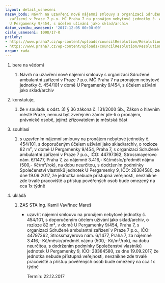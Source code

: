 ```yaml
---
layout: detail_usneseni
nazev_bodu: Návrh na uzavření nové nájemní smlouvy s organizací Sdružené ambulantní
  zařízení v Praze 7 p.o. MČ Praha 7 na pronájem nebytové jednotky č. 454/101 v domě
  U Pergamenky 9/454, s účelem užívání jako sklad/archiv
datum_vzniku_usneseni: '2017-12-05 00:00:00'
cislo_usneseni: 1098/17-R
prilohy:
- https://www.praha7.cz/wp-content/uploads/councilResolution/Resolutions/29688/export/01_SAZ954~305329.docx
- https://www.praha7.cz/wp-content/uploads/councilResolution/Resolutions/29688/export/export~306209.pdf
organ: rada
---
```

<ol id="urzList" class="urzList_view"><li id="" class="urzClass1"><span name="1">bere na vědomí</span><ol class="urzOlClass decimal "><li style="text-align: left;" id="" class="urzClass2"><span><p>Návrh na uzavření nové nájemní smlouvy s organizací Sdružené ambulantní zařízení v Praze 7 p.o. MČ Praha 7 na pronájem nebytové jednotky č. 454/101 v domě U Pergamenky 9/454, s účelem užívání jako sklad/archiv</p></span></li></ol></li><li id="" class="urzClass1"><span name="50">konstatuje,</span><ol class="urzOlClass decimal "><li style="text-align: left;" id="" class="urzClass2"><span><p>že v souladu s odst. 3) § 36 zákona č. 131/2000 Sb., Zákon o hlavním městě Praze, nemusí být zveřejněn záměr  jde-li o pronájem, právnické osobě, jejímž zřizovatelem je městská část</p></span></li></ol></li><li id="" class="urzClass1"><span name="26">souhlasí</span><ol class="urzOlClass decimal "><li style="text-align: left;" id="" class="urzClass2"><span><p>s uzavřením nájemní smlouvy na pronájem nebytové jednotky č. 454/101, s doporučeným účelem užívání jako sklad/archiv, o rozloze 82 m², v domě U Pergamenky 9/454, Praha 7, s organizací Sdružené ambulantní zařízení v Praze 7 p.o., IČO:&nbsp;44797362,&nbsp;Strossmayerovo nám. 6/1477, Praha 7, za nájemné 3.416,- Kč/měsíc/předmět nájmu (500,- Kč/m²/rok), na dobu neurčitou, s dodržením podmínky Společenství vlastníků jednotek U Pergamenky 9, IČO: 28384580, ze dne 19.09.2017, že jednotka nebude přístupná veřejnosti, nevznikne zde trvalé pracoviště a přístup pověřených osob bude omezený na cca 1x týdně<br></p></span></li></ol></li><li class="urzClass1" id="urzUkoly"><span name="1">ukládá</span><ol class="urzOlClass"><li class="urzClass2"><span><p>ZAS STA Ing. Kamil Vavřinec Mareš</p></span><ul class="urzUlClass"><li class="urzClass3"><span><p>uzavřít nájemní smlouvu na pronájem nebytové jednotky č. 454/101, s doporučeným účelem užívání jako sklad/archiv, o rozloze 82 m², v domě U Pergamenky 9/454, Praha 7, s organizací Sdružené ambulantní zařízení v Praze 7 p.o., IČO: 44797362, Strossmayerovo nám. 6/1477, Praha 7, za nájemné 3.416,- Kč/měsíc/předmět nájmu (500,- Kč/m²/rok), na dobu neurčitou, s dodržením podmínky Společenství vlastníků jednotek U Pergamenky 9, IČO: 28384580, ze dne 19.09.2017, že jednotka nebude přístupná veřejnosti, nevznikne zde trvalé pracoviště a přístup pověřených osob bude omezený na cca 1x týdně</p></span><span class="urzUkolTermin">  Termín:&nbsp;22.12.2017</span></li></ul></li></ol></li></ol>